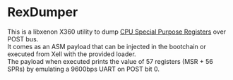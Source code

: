 # RexDumper

This is a libxenon X360 utility to dump [CPU Special Purpose Registers](https://github.com/Free60Project/libxenon/blob/master/libxenon/drivers/ppc/xenonsprs.h) over POST bus.   
It comes as an ASM payload that can be injected in the bootchain or executed from Xell with the provided loader.    
The payload when executed prints the value of 57 registers (MSR + 56 SPRs) by emulating a 9600bps UART on POST bit 0.  